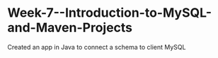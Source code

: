 # Week-7--Introduction-to-MySQL-and-Maven-Projects
Created an app in Java to connect a schema to client MySQL 

